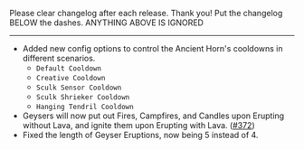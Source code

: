 Please clear changelog after each release.
Thank you!
Put the changelog BELOW the dashes. ANYTHING ABOVE IS IGNORED

-----------------
- Added new config options to control the Ancient Horn's cooldowns in different scenarios.
  - `Default Cooldown`
  - `Creative Cooldown`
  - `Sculk Sensor Cooldown`
  - `Sculk Shrieker Cooldown`
  - `Hanging Tendril Cooldown`
- Geysers will now put out Fires, Campfires, and Candles upon Erupting without Lava, and ignite them upon Erupting with Lava. ([#372](https://github.com/FrozenBlock/WilderWild/issues/372))
- Fixed the length of Geyser Eruptions, now being 5 instead of 4.

